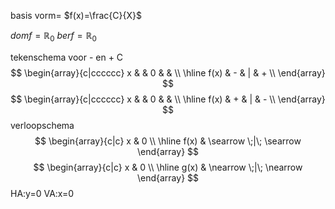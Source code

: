 

basis vorm= $f(x)=\frac{C}{X}$

$domf=\mathbb{R}_0$
$berf=\mathbb{R}_0$

tekenschema voor - en + C
$$
\begin{array}{c|cccccc}
x & & 0 & &  \\ \hline
f(x)   & - & | & + \\
\end{array}
$$
$$
\begin{array}{c|cccccc}
x & & 0 & &  \\ \hline
f(x)   & + & | & - \\
\end{array}
$$
verloopschema
$$
\begin{array}{c|c}
x & 0 \\ \hline
f(x) & \searrow \;|\; \searrow
\end{array}
$$
$$
\begin{array}{c|c}
x & 0 \\ \hline
g(x) & \nearrow \;|\; \nearrow
\end{array}
$$
HA:y=0
VA:x=0
